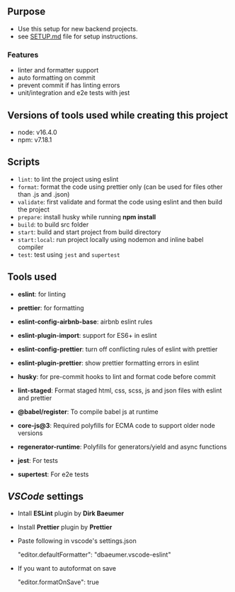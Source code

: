 ## Purpose

- Use this setup for new backend projects.
- see [SETUP.md](SETUP.md) file for setup instructions.

### Features

- linter and formatter support
- auto formatting on commit
- prevent commit if has linting errors
- unit/integration and e2e tests with jest

## Versions of tools used while creating this project

- node: v16.4.0
- npm: v7.18.1

## Scripts

- `lint`: to lint the project using eslint
- `format`: format the code using prettier only (can be used for files other than .js and .json)
- `validate`: first validate and format the code using eslint and then build the project
- `prepare`: install husky while running **npm install**
- `build`: to build src folder
- `start`: build and start project from build directory
- `start:local`: run project locally using nodemon and inline babel compiler
- `test`: test using `jest` and `supertest`

## Tools used

- **eslint**: for linting

- **prettier**: for formatting

- **eslint-config-airbnb-base**: airbnb eslint rules

- **eslint-plugin-import**: support for ES6+ in eslint

- **eslint-config-prettier**: turn off conflicting rules of eslint with prettier

- **eslint-plugin-prettier**: show prettier formatting errors in eslint

- **husky**: for pre-commit hooks to lint and format code before commit

- **lint-staged**: Format staged html, css, scss, js and json files with eslint and prettier

- **@babel/register**: To compile babel js at runtime

- **core-js@3**: Required polyfills for ECMA code to support older node versions

- **regenerator-runtime**: Polyfills for generators/yield and async functions

- **jest**: For tests

- **supertest**: For e2e tests

## _VSCode_ settings

- Intall **ESLint** plugin by **Dirk Baeumer**

- Install **Prettier** plugin by **Prettier**

- Paste following in vscode's settings.json

  "editor.defaultFormatter": "dbaeumer.vscode-eslint"

- If you want to autoformat on save

  "editor.formatOnSave": true
